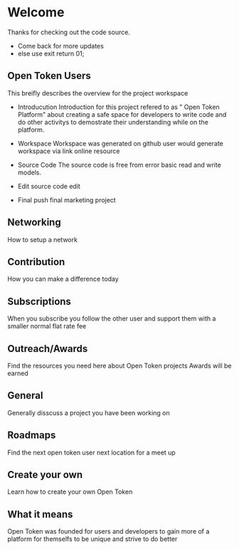 # Welcome
Thanks for checking out the code source.
+ Come back for more updates
+ else use exit
  return 01;
  
## Open Token Users
This breifly describes the overview for the project workspace

+ Introducution
  Introduction for this project refered to as " Open Token Platform" about creating a safe space
  for developers to write code and do other activitys to demostrate their understanding while
  on the platform.
  
+ Workspace
  Workspace was generated on github
  user would generate workspace via link online resource
  
+ Source Code
The source code is free from error basic read and write models.

+ Edit
source code edit

+ Final
push final marketing project

## Networking
How to setup a network

## Contribution
How you can make a difference today

## Subscriptions
When you subscribe you follow the other user and support them with a smaller normal flat rate fee

## Outreach/Awards
Find the resources you need here about Open Token projects
Awards will be earned

## General
Generally disscuss a project you have been working on

## Roadmaps
Find the next open token user next location for a meet up

## Create your own
Learn how to create your own Open Token 

## What it means
Open Token was founded for users and developers to gain more of a platform for themselfs to be unique and strive to do better
